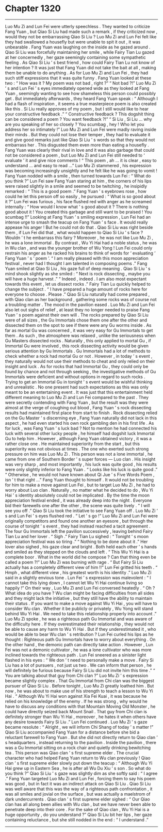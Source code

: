 
# Chapter 1320


---

Luo Mu Zi and Lun Fei were utterly speechless .
They wanted to criticize Fang Yuan , but Qiao Si Liu had made such a remark , if they criticized now , would they not be embarrassing Qiao Si Liu ?
Luo Mu Zi and Lun Fei felt like they had swallowed a housefly but were unable to spit it out , it was unbearable .
Fang Yuan was laughing on the inside as he gazed around .
Qiao Si Liu was forcefully maintaining her smile , while Fairy Tian Lu gazed at her concernedly , her gaze seemingly containing some sympathetic feeling . As Qiao Si Liu ’ s best friend , how could Fairy Tian Lu not know of her intention ? It was just that Fang Yuan did not take the bait at all , making them be unable to do anything .
As for Luo Mu Zi and Lun Fei , they had such stiff expressions that it was quite funny .
Fang Yuan looked at these two : “ How was it ? My poem was not bad , right ?”
“ Not bad ?!”
Luo Mu Zi ’ s and Lun Fei ’ s eyes immediately opened wide as they looked at Fang Yuan , seemingly wanting to see how shameless this person could possibly get .
But immediately afterwards , they heard Fang Yuan speak : “ Although I had a flash of inspiration , it seems a true masterpiece poem is also created like this . Si Liu really approves of my poem , but I still would like to hear your constructive feedback .”
“ Constructive feedback ? This dogshit thing can be considered a poem ? You want feedback ?!”
“ Si Liu , Si Liu … why are you speaking of her so closely ? You scumbag , hey ! Who let you address her so intimately !”
Luo Mu Zi and Lun Fei were madly raving inside their minds .
But they could not lose their temper , they had to evaluate it and give good remarks just like Qiao Si Liu ’ s words so that they would not embarrass her .
This disgusted them even more than eating a housefly .
Fang Yuan was clearly their rival in love and it was also garbage that could not be considered a poem , but Luo Mu Zi and Lun Fei still needed to ‘ evaluate ’ it and give nice comments !
“ This poem , ah … it is clear , easy to understand … and easy to read …” Luo Mu Zi stammered , his expression was becoming increasingly unsightly and he felt like he was going to vomit !
Fang Yuan nodded with a smile , then turned towards Lun Fei : “ What do you think ?”
Lun Fei saw Fang Yuan staring at him , the corners of his lips were raised slightly in a smile and seemed to be twitching , he insipidly remarked : “ This is a good poem .”
Fang Yuan ’ s eyebrows rose , how could he let this person off so easily , he pursued : “ What is so good about it ?”
Lun Fei was furious , his face flushed red with anger as he screamed internally : “ How would I know what ’ s good about it ? There is nothing good about it ! You created this garbage and still want to be praised ! You scumbag !!”
Looking at Fang Yuan ’ s smiling expression , Lun Fei had an intense urge to smash the teacup on Fang Yuan ’ s face .
It would really appease his anger !
But he could not do that .
Qiao Si Liu was right beside them , if Lun Fei did that , what would happen to Qiao Si Liu ’ s face ? Wouldn ’ t he embarrass this fairy ?
Moreover , he was not like Luo Mu Zi , he was a lone immortal . By contrast , Wu Yi Hai had a noble status , he was in Wu clan , and was the younger brother of Wu Yong !
Lun Fei could only restrain his anger as he racked his brains to think of words for ‘ evaluating ’ Fang Yuan ’ s ‘ poem ’.
“ I am really pleased with this moon appreciation festival , never had I thought I am talented in composing poems .” Fang Yuan smiled at Qiao Si Liu , his gaze full of deep meaning .
Qiao Si Liu ’ s mind shook slightly as she smiled : “ Next is rock dissecting , maybe you will have a huge harvest .”
“ Indeed , indeed . I am also most expectant towards this event , let us dissect rocks .” Fairy Tian Lu quickly helped to change the subject .
“ I have prepared a huge amount of rocks here for everyone to choose . Please .” Qiao Si Liu naturally had come prepared , with Qiao clan as her background , gathering some rocks was of course not a troubling matter .
The mood in the pavilion eased .
Luo Mu Zi and Lun Fei also let out sighs of relief , at least they no longer needed to praise Fang Yuan ’ s poem against their own will .
The rocks prepared by Qiao Si Liu were of all sizes , the Gu Immortals chose them one after the other and dissected them on the spot to see if there were any Gu worms inside .
As far as mortal Gu was concerned , it was very easy for Gu Immortals to get them .
As such , the atmosphere was relaxed , unlike the seriousness when Gu Masters dissected rocks .
Naturally , this only applied to mortal Gu , if Immortal Gu were involved , this rock dissecting activity would be given serious attention by Gu Immortals .
Gu Immortals had a lot of methods to check whether a rock had mortal Gu or not . However , in today ’ s event , they naturally would not use their methods to cheat and only relied on their insight and luck .
As for rocks that had Immortal Gu , they could only be found by chance and not through seeking , the investigative methods of Gu Immortals were deficient and without options in regard to such rocks .
Trying to get an Immortal Gu in tonight ’ s event would be wishful thinking and unrealistic .
No one present had such expectations as this was only meant to be an entertaining event .
It was just that this entertainment held different meaning to Luo Mu Zi and Lun Fei compared to the past .
They were secretly contending with Fang Yuan , but the result was they were almost at the verge of coughing out blood , Fang Yuan ’ s rock dissecting results had maintained first place from start to finish .
Rock dissecting relied on the Gu Master ’ s discerning eye , Fang Yuan naturally did not lack in this aspect , he had even started his own rock gambling den in his first life .
As for luck , was Fang Yuan ’ s luck bad ?
Not to mention he had connected his luck with several other lucky people , he himself had dogshit luck Immortal Gu to help him .
However , although Fang Yuan obtained victory , it was a rather close one . He maintained superiority from the start , but this superiority was not obvious at times .
The one who exerted such strong pressure on him was Luo Mu Zi .
This person was not a lone immortal , he came from one of Southern Border ’ s super forces — Luo clan .
His insight was very sharp , and most importantly , his luck was quite good , his results were only slightly inferior to Fang Yuan .
“ Looks like his luck is quite good .”
“ Otherwise , he would not have known about Qi Jue ’ s Five Words Poem , isn ’ t that right …”
Fang Yuan thought to himself .
It would not be troubling for him to make a move against Lun Fei , but to target Luo Mu Zi , he had to worry about Luo clan .
Naturally , no matter what he decided to do , Wu Yi Hai ’ s identity absolutely could not be implicated .
By the time the moon appreciation festival ended , it was already deep into the night .
Everyone bid their farewells one after the other , the scene was quite lively .
“ I will see you off .” Qiao Si Liu took the initiative to see Fang Yuan off .
Luo Mu Zi ’ s and Lun Fei ’ s eyes flushed red .
“ Let ’ s go !” Luo Mu Zi and Lun Fei were originally competitors and found one another an eyesore , but through the course of tonight ’ s event , they had instead reached a tacit agreement .
The four Gu Immortals left the pavilion successively , leaving behind Fairy Tian Lu and her lover .
“ Sigh .” Fairy Tian Lu sighed : “ Tonight ’ s moon appreciation festival was so tiring .”
“ Nothing to be done about it .” Her lover also sighed , his gaze clear and bright .
Both held each other ’ s hands and smiled as they stepped on the clouds and left .
“ This Wu Yi Hai is a complete boor . What in the world did he compose ? Can that thing even be called a poem ?!” Luo Mu Zi was burning with rage .
“ But Fairy Si Liu actually has a completely different view of him !!” Lun Fei gritted his teeth .
“ Hmph , what different view , his greatest worth is his identity .” Luo Mu Zi said in a slightly envious tone .
Lun Fei ’ s expression was malevolent : “ I cannot take this lying down , I cannot let Wu Yi Hai continue living so happily !”
On their way , Luo Mu Zi and Lun Fei conversed heatedly .
“ Oh ? What idea do you have ? Wu clan might be facing difficulties from all sides and they might lack the initiative , but they still have the ability to maintain their status . If you want to make a move against Wu Yi Hai , you will have to consider Wu clan . Whether it be publicly or privately , Wu Yong will stand behind Wu Yi Hai . We need to take this relationship properly into account .” Luo Mu Zi spoke , he was a righteous path Gu Immortal and was aware of the difficulty here .
If they overestimated their relationship , they would not be able to cause any harm to Wu Yi Hai . But if they underestimated it , who would be able to bear Wu clan ’ s retribution ?
Lun Fei curled his lips as he thought : Righteous path Gu Immortals have to worry about everything . On the other hand , the demonic path can directly take action .
However , Lun Fei was not a demonic cultivator , he was a lone cultivator who was more inclined towards the righteous path .
Lun Fei sneered as a sinister light flashed in his eyes : “ We don ’ t need to personally make a move . Fairy Si Liu has a lot of pursuers , not just us two . We can inform that person , he will definitely be furious because Fairy Si Liu did not invite him this time .”
“ You are talking about that guy from Chi clan ?” Luo Mu Zi ’ s expression became slightly complex .
That Gu Immortal from Chi clan was the biggest pursuer of Qiao Si Liu . Before tonight , Luo Mu Zi greatly loathed him . But now , he was about to make use of his strength to teach a lesson to Wu Yi Hai .
“ Although Wu Yi Hai won against Xia Fei Kuai , it was because he relied on his knowledge of the enemy . If he was strong , why would he have to discuss any conditions with that Mountain Moving Old Monster , he could have directly seized back Mount Snail . That guy from Chi clan is definitely stronger than Wu Yi Hai , moreover , he hates it when others have any desire towards Fairy Si Liu .” Lun Fei continued .
Luo Mu Zi ’ s gaze became resolute : “ Alright , we will inform Chi Shang of today ’ s matter !”
Qiao Si Liu accompanied Fang Yuan for a distance before she bid a reluctant farewell to Fang Yuan .
But she did not directly return to Qiao clan ’ s headquarters , instead returning to the pavilion .
Inside the pavilion , there was a Gu Immortal sitting on a rock chair and quietly drinking bewitching tea .
This person was Qiao clan ’ s first supreme elder .
The crucial character who had helped Fang Yuan return to Wu clan previously !
Qiao clan ’ s first supreme elder slowly put down the teacup : “ Although Wu Yi Hai grew up in Eastern Sea , he is after all Wu Du Xiu ’ s son . So what do you think ?”
Qiao Si Liu ’ s gaze was slightly dim as she softly said : “ I agree .”
Fang Yuan targeted Luo Mu Zi and Lun Fei , forcing them to say his poem was good , but in fact it was an indirect attack on Qiao Si Liu .
Qiao Si Liu was well aware that this was the way of a righteous path confrontation , it was all smiles and jovial on the surface , but was actually a maelstrom of dark undercurrents .
Qiao clan ’ s first supreme elder sighed : “ Our Qiao clan has all along been allies with Wu clan , but we have never been able to penetrate deep into their core . For the sake of Qiao clan , Wu Yi Hai is a huge opportunity , do you understand ?”
Qiao Si Liu bit her lips , her gaze containing reluctance , but she still nodded in the end : “ I understand .”

---

